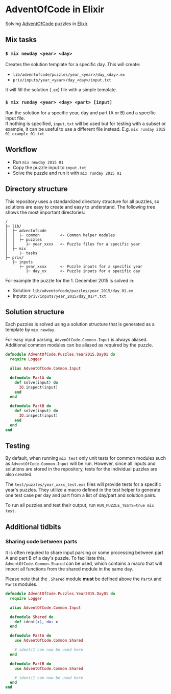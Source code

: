 # AdventOfCode in Elixir
Solving [AdventOfCode](https://adventofcode.com) puzzles in [Elixir](https://elixir-lang.org/).

## Mix tasks
### `$ mix newday <year> <day>`
Creates the solution template for a specific day. This will create:
* `lib/adventofcode/puzzles/year_<year>/day_<day>.ex`
* `priv/inputs/year_<year>/day_<day>/input.txt`

It will fill the solution (`.ex`) file with a simple template.

### `$ mix runday <year> <day> <part> [input]`
Run the solution for a specific year, day and part (A or B) and a specific input file.    
If nothing is specified, `input.txt` will be used but for testing with a subset or example, it can be useful to use a different file instead. E.g. `mix runday 2015 01 example_01.txt`

## Workflow
* Run `mix newday 2015 01`
* Copy the puzzle input to `input.txt`
* Solve the puzzle and run it with `mix runday 2015 01`

## Directory structure
This repository uses a standardized directory structure for all puzzles, so solutions are easy to create and easy to understand. The following tree shows the most important directories:
```
/
├─ lib/
│  ├─ adventofcode
│  │  ├─ common         <- Common helper modules
│  │  ├─ puzzles
│  │     ├─ year_xxxx   <- Puzzle files for a specific year
│  ├─ mix
│     ├─ tasks
├─ priv/
   ├─ inputs
      ├─ year_xxxx      <- Puzzle inputs for a specific year
         ├─ day_xx      <- Puzzle inputs for a specific day
```

For example the puzzle for the 1. December 2015 is solved in:
* Solution: `lib/adventofcode/puzzles/year_2015/day_01.ex`
* Inputs:  `priv/inputs/year_2015/day_01/*.txt`

## Solution structure
Each puzzles is solved using a solution structure that is generated as a template by `mix newday`.

For easy input parsing, `AdvenOfCode.Common.Input` is always aliased. Additional common modules can be aliased as required by the puzzle.
```elixir
defmodule AdventOfCode.Puzzles.Year2015.Day01 do
  require Logger

  alias AdventOfCode.Common.Input

  defmodule PartA do
    def solve(input) do
      IO.inspect(input)
    end
  end

  defmodule PartB do
    def solve(input) do
      IO.inspect(input)
    end
  end
end
```

## Testing
By default, when running `mix test` only unit tests for common modules such as `AdventOfCode.Common.Input` will be run. However, since all inputs and solutions are stored in the repository, tests for the individual puzzles are also created.

The `test/puzzles/year_xxxx_test.exs` files will provide tests for a specific year's puzzles. They utilize a macro defined in the test helper to generate one test case per day and part from a list of day/part and solution pairs.

To run all puzzles and test their output, run `RUN_PUZZLE_TESTS=true mix test`.

## Additional tidbits
### Sharing code between parts
It is often required to share input parsing or some processing between part A and part B of a day's puzzle. To facilitate this, `AdventOfCode.Common.Shared` can be used, which contains a macro that will import all functions from the shared module in the same day. 

Please note that the `.Shared` module **must** be defined above the `PartA` and `PartB` modules.
```elixir
defmodule AdventOfCode.Puzzles.Year2015.Day01 do
  require Logger

  alias AdventOfCode.Common.Input

  defmodule Shared do
    def ident(x), do: x
  end

  defmodule PartA do
    use AdventOfCode.Common.Shared

    # ident/1 can now be used here
  end

  defmodule PartB do
    use AdventOfCode.Common.Shared

    # ident/1 can now be used here
  end
end
```
